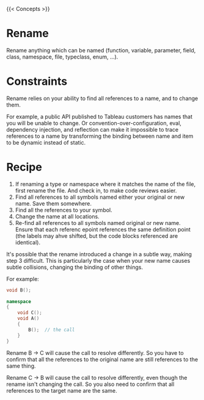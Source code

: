 {{< Concepts >}}

# Rename

Rename anything which can be named (function, variable, parameter, field, class, namespace, file, typeclass, enum, ...).

# Constraints

Rename relies on your ability to find all references to a name, and to change them.

For example, a public API published to Tableau customers has names that you will be unable to change. Or convention-over-configuration, eval, dependency injection, and reflection can make it impossible to trace references to a name by transforming the binding between name and item to be dynamic instead of static.

# Recipe

1. If renaming a type or namespace where it matches the name of the file, first rename the file. And check in, to make code reviews easier.
2. Find all references to all symbols named either your original or new name. Save them somewhere.
3. Find all the references to your symbol.
4. Change the name at all locations.
5. Re-find all references to all symbols named original or new name. Ensure that each referenc epoint references the same definition point (the labels may ahve shifted, but the code blocks referenced are identical).

It's possible that the rename introduced a change in a subtle way, making step 3 difficult. This is particularly the case when your new name causes subtle collisions, changing the binding of other things.

For example:

```cpp
void B();
  
namespace
{
    void C();
    void A()
    {
        B();  // the call
    }
}
```

Rename B -> C will cause the call to resolve differently. So you have to confirm that all the references to the original name are still references to the same thing.
 
Rename C -> B will cause the call to resolve differently, even though the rename isn't changing the call. So you also need to confirm that all references to the target name are the same.
